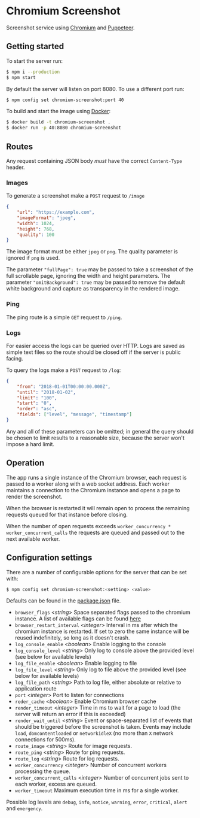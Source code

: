 # Chromium Screenshot

Screenshot service using [Chromium][] and [Puppeteer][].


## Getting started

To start the server run:
```bash
$ npm i --production
$ npm start
```

By default the server will listen on port 8080. To use a different port run:
```bash
$ npm config set chromium-screenshot:port 40
```

To build and start the image using [Docker][]:
```bash
$ docker build -t chromium-screenshot .
$ docker run -p 40:8080 chromium-screenshot
```


## Routes

Any request containing JSON body _must_ have the correct `Content-Type` header.


### Images

To generate a screenshot make a `POST` request to `/image`

```json
{
    "url": "https://example.com",
    "imageFormat": "jpeg",
    "width": 1024,
    "height": 768,
    "quality": 100
}
```

The image format must be either `jpeg` or `png`.  The quality parameter is ignored if `png` is used.

The parameter `"fullPage": true` may be passed to take a screenshot of the full scrollable page, ignoring the width and
height parameters. The parameter `"omitBackground": true` may be passed to remove the default white background and
capture as transparency in the rendered image. 


### Ping

The ping route is a simple `GET` request to `/ping`.


### Logs

For easier access the logs can be queried over HTTP.  Logs are saved as simple text files so the route should be closed
off if the server is public facing.

To query the logs make a `POST` request to `/log`:

```json
{
    "from": "2018-01-01T00:00:00.000Z",
    "until": "2018-01-02",
    "limit": "100",
    "start": "0",
    "order": "asc",
    "fields": ["level", "message", "timestamp"]
}
```

Any and all of these parameters can be omitted; in general the query should be chosen to limit results to a reasonable
size, because the server won't impose a hard limit.


## Operation

The app runs a single instance of the Chromium browser, each request is passed to a worker along with
a web socket address.  Each worker maintains a connection to the Chromium instance and opens a page to
render the screenshot.

When the browser is restarted it will remain open to process the remaining requests queued for that instance
before closing.

When the number of open requests exceeds `worker_concurrency * worker_concurrent_calls` the requests are
queued and passed out to the next available worker.  


## Configuration settings

There are a number of configurable options for the server that can be set with:
```bash
$ npm config set chromium-screenshot:<setting> <value>
```

Defaults can be found in the [package.json][] file.

- `browser_flags` <_string_> Space separated flags passed to the chromium instance. A list of available flags can be
  found [here](https://peter.sh/experiments/chromium-command-line-switches/)
- `browser_restart_interval` <_integer_> Interval in ms after which the chromium instance is restarted. If set to zero
  the same instance will be reused indefinitely, so long as it doesn't crash.
- `log_console_enable` <_boolean_> Enable logging to the console
- `log_console_level` <_string_> Only log to console above the provided level (see below for available levels)
- `log_file_enable` <_boolean_> Enable logging to file
- `log_file_level` <_string_> Only log to file above the provided level (see below for available levels)
- `log_file_path` <_string_> Path to log file, either absolute or relative to application route
- `port` <_integer_> Port to listen for connections
- `reder_cache` <_boolean_> Enable Chromium browser cache
- `render_timeout` <_integer_> Time in ms to wait for a page to load (the server will return an error if this is
  exceeded)
- `render_wait_until` <_string_> Event or space-separated list of events that should be triggered before the screenshot
  is taken. Events may include `load`, `domcontentloaded` or `networkidleX` (no more than `X` network connections for
  500ms).
- `route_image` <_string_> Route for image requests.
- `route_ping` <_string_> Route for ping requests.
- `route_log` <_string_> Route for log requests.
- `worker_concurrency` <_integer_> Number of concurrent workers processing the queue.
- `worker_concurrent_calls` <_integer_> Number of concurrent jobs sent to each worker, excess are queued.
- `worker_timeout` <integer> Maximum execution time in ms for a single worker.

Possible log levels are `debug`, `info`, `notice`, `warning`, `error`, `critical`, `alert` and `emergency`.

[Chromium]: https://www.chromium.org/
[Docker]: https://www.docker.com/
[package.json]: ../package.json
[Puppeteer]: https://www.chromium.org/
